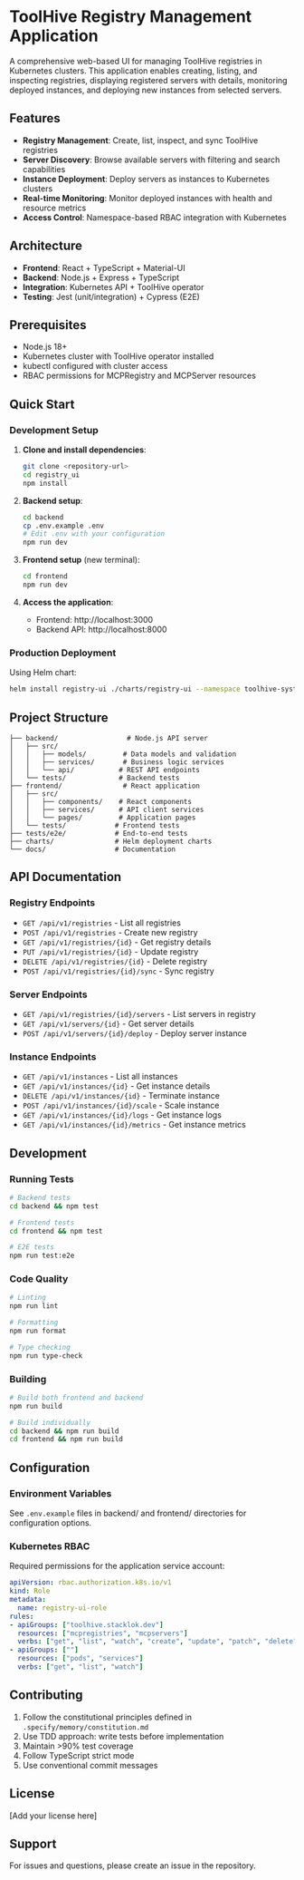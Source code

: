 # ToolHive Registry Management Application

A comprehensive web-based UI for managing ToolHive registries in Kubernetes clusters. This application enables creating, listing, and inspecting registries, displaying registered servers with details, monitoring deployed instances, and deploying new instances from selected servers.

## Features

- **Registry Management**: Create, list, inspect, and sync ToolHive registries
- **Server Discovery**: Browse available servers with filtering and search capabilities
- **Instance Deployment**: Deploy servers as instances to Kubernetes clusters
- **Real-time Monitoring**: Monitor deployed instances with health and resource metrics
- **Access Control**: Namespace-based RBAC integration with Kubernetes

## Architecture

- **Frontend**: React + TypeScript + Material-UI
- **Backend**: Node.js + Express + TypeScript
- **Integration**: Kubernetes API + ToolHive operator
- **Testing**: Jest (unit/integration) + Cypress (E2E)

## Prerequisites

- Node.js 18+
- Kubernetes cluster with ToolHive operator installed
- kubectl configured with cluster access
- RBAC permissions for MCPRegistry and MCPServer resources

## Quick Start

### Development Setup

1. **Clone and install dependencies**:
   ```bash
   git clone <repository-url>
   cd registry_ui
   npm install
   ```

2. **Backend setup**:
   ```bash
   cd backend
   cp .env.example .env
   # Edit .env with your configuration
   npm run dev
   ```

3. **Frontend setup** (new terminal):
   ```bash
   cd frontend
   npm run dev
   ```

4. **Access the application**:
   - Frontend: http://localhost:3000
   - Backend API: http://localhost:8000

### Production Deployment

Using Helm chart:
```bash
helm install registry-ui ./charts/registry-ui --namespace toolhive-system
```

## Project Structure

```
├── backend/                 # Node.js API server
│   ├── src/
│   │   ├── models/         # Data models and validation
│   │   ├── services/       # Business logic services
│   │   └── api/           # REST API endpoints
│   └── tests/             # Backend tests
├── frontend/               # React application
│   ├── src/
│   │   ├── components/    # React components
│   │   ├── services/      # API client services
│   │   └── pages/         # Application pages
│   └── tests/            # Frontend tests
├── tests/e2e/            # End-to-end tests
├── charts/               # Helm deployment charts
└── docs/                 # Documentation
```

## API Documentation

### Registry Endpoints

- `GET /api/v1/registries` - List all registries
- `POST /api/v1/registries` - Create new registry
- `GET /api/v1/registries/{id}` - Get registry details
- `PUT /api/v1/registries/{id}` - Update registry
- `DELETE /api/v1/registries/{id}` - Delete registry
- `POST /api/v1/registries/{id}/sync` - Sync registry

### Server Endpoints

- `GET /api/v1/registries/{id}/servers` - List servers in registry
- `GET /api/v1/servers/{id}` - Get server details
- `POST /api/v1/servers/{id}/deploy` - Deploy server instance

### Instance Endpoints

- `GET /api/v1/instances` - List all instances
- `GET /api/v1/instances/{id}` - Get instance details
- `DELETE /api/v1/instances/{id}` - Terminate instance
- `POST /api/v1/instances/{id}/scale` - Scale instance
- `GET /api/v1/instances/{id}/logs` - Get instance logs
- `GET /api/v1/instances/{id}/metrics` - Get instance metrics

## Development

### Running Tests

```bash
# Backend tests
cd backend && npm test

# Frontend tests
cd frontend && npm test

# E2E tests
npm run test:e2e
```

### Code Quality

```bash
# Linting
npm run lint

# Formatting
npm run format

# Type checking
npm run type-check
```

### Building

```bash
# Build both frontend and backend
npm run build

# Build individually
cd backend && npm run build
cd frontend && npm run build
```

## Configuration

### Environment Variables

See `.env.example` files in backend/ and frontend/ directories for configuration options.

### Kubernetes RBAC

Required permissions for the application service account:

```yaml
apiVersion: rbac.authorization.k8s.io/v1
kind: Role
metadata:
  name: registry-ui-role
rules:
- apiGroups: ["toolhive.stacklok.dev"]
  resources: ["mcpregistries", "mcpservers"]
  verbs: ["get", "list", "watch", "create", "update", "patch", "delete"]
- apiGroups: [""]
  resources: ["pods", "services"]
  verbs: ["get", "list", "watch"]
```

## Contributing

1. Follow the constitutional principles defined in `.specify/memory/constitution.md`
2. Use TDD approach: write tests before implementation
3. Maintain >90% test coverage
4. Follow TypeScript strict mode
5. Use conventional commit messages

## License

[Add your license here]

## Support

For issues and questions, please create an issue in the repository.